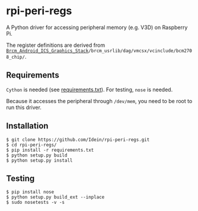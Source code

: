 # rpi-peri-regs

A Python driver for accessing peripheral memory (e.g. V3D) on Raspberry Pi.

The register definitions are derived from
<code>[Brcm_Android_ICS_Graphics_Stack](https://docs.broadcom.com/docs/12358546)/brcm_usrlib/dag/vmcsx/vcinclude/bcm2708_chip/</code>.

## Requirements

`Cython` is needed (see [requirements.txt](requirements.txt)).
For testing, `nose` is needed.

Because it accesses the peripheral through `/dev/mem`, you need to be root to
run this driver.


## Installation

```
$ git clone https://github.com/Idein/rpi-peri-regs.git
$ cd rpi-peri-regs/
$ pip install -r requirements.txt
$ python setup.py build
$ python setup.py install
```


## Testing

```
$ pip install nose
$ python setup.py build_ext --inplace
$ sudo nosetests -v -s
```
